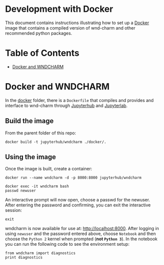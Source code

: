 Development with Docker
===
This document contains instructions illustrating how to set up a [Docker](https://www.docker.com/) image that contains a compiled version of wnd-charm and other recommended python packages.

Table of Contents
===
* [Docker and WNDCHARM](#Docker-and-WNDCHARM)

Docker and WNDCHARM
===
In the [docker](./docker) folder, there is a `Dockerfile` that compiles and provides and interface to wnd-charm through
[Jupyterhub](https://github.com/jupyterhub/jupyterhub) and
[Jupyterlab](https://github.com/jupyterlab/jupyterlab).

Build the image
-----
From the parent folder of this repo:
```
docker build -t jupyterhub/wndcharm ./docker/.
```
Using the image
-----
Once the image is built, create a container:
```
docker run --name wndcharm -d -p 8000:8000 jupyterhub/wndcharm

docker exec -it wndcharm bash
passwd newuser
```
An interactive prompt will now open, choose a passwd for the newuser. After entering the password and confirming, you can exit the interactive session:
```
exit
```
wndcharm is now available for use at: [http://localhost:8000](http://localhost:8000). After logging in using `newuser` and the password entered above, choose `Notebook` and then choose the `Python 2` kernel when prompted (**not `Python 3`**). In the notebook you can run the following code to see the environment setup:
```
from wndcharm import diagnostics
print diagnostics
```
